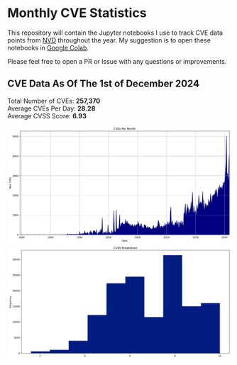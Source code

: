 # Monthly CVE Statistics

This repository will contain the Jupyter notebooks I use to track CVE data points from [NVD](https://nvd.nist.gov/) throughout the year. My suggestion is to open these notebooks in [Google Colab](https://colab.research.google.com).

Please feel free to open a PR or Issue with any questions or improvements.

## CVE Data As Of The 1st of December 2024

Total Number of CVEs: **257,370**<br/>
Average CVEs Per Day: **28.28**<br/>
Average CVSS Score: **6.93**<br/>

![CVE Graph](All.jpg "CVE Graph")<br/>
![CVSS Graph](AllCVSS.jpg "CVSS Graph")

